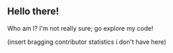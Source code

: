 ## Hello there!

Who am I? I'm not really sure; go explore my code!

(insert bragging contributor statistics i don't have here)
